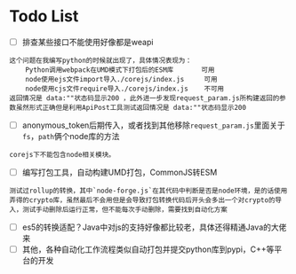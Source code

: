 # Todo List

- [ ] 排查某些接口不能使用好像都是weapi
```
这个问题在我编写python的时候就出现了，具体情况表现为：
    Python调用webpack在UMD模式下打包后的ESM库       可用
    node使用ejs文件import导入./corejs/index.js     可用
    node使用cjs文件require导入./corejs/index.js    不可用
返回情况是 data:""状态码显示200 ，此外进一步发现request_param.js所构建返回的参数虽然形式正确但是利用ApiPost工具测试返回情况是 data:""状态码显示200
```
- [ ] anonymous_token后期传入，或者找到其他移除`request_param.js`里面关于`fs`，`path`俩个node库的方法
```
corejs下不能包含node相关模块。
```
- [ ] 编写打包工具，自动构建UMD打包，CommonJS转ESM
```
测试过rollup的转换，其中`node-forge.js`在其代码中判断是否是node环境，是的话使用弄得的crypto库，虽然最后不会用但是会导致打包转换代码后开头会多出一个对crypto的导入，测试手动删除后运行正常，但不能每次手动删除，需要找到自动化方案
```
- [ ] es5的转换适配？Java中对js的支持好像都比较老，具体还得精通Java的大佬来
- [ ] 其他，各种自动化工作流程类似自动打包并提交python库到pypi，C++等平台的开发
